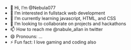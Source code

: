 - 👋 Hi, I’m @Nebula077
- 👀 I’m interested in fullstack web development 
- 🌱 I’m currently learning javascript, HTML, and CSS
- 💞️ I’m looking to collaborate on projects and hackathons
- 📫 How to reach me @nabule_allan in twitter
- 😄 Pronouns: ...
- ⚡ Fun fact: I love gaming and coding also

<!---
Nebula077/Nebula077 is a ✨ special ✨ repository because its `README.md` (this file) appears on your GitHub profile.
You can click the Preview link to take a look at your changes.
--->
